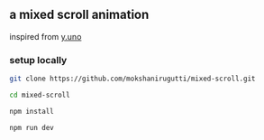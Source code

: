 ## a mixed scroll animation 

inspired from [y.uno](https://www.y.uno/)


### setup locally

```bash
git clone https://github.com/mokshanirugutti/mixed-scroll.git
```
```bash
cd mixed-scroll
```
```bash
npm install 
```
```bash
npm run dev
```

